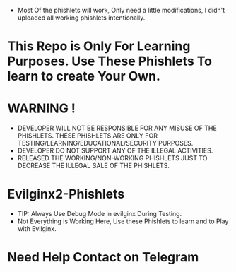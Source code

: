 - Most Of the phishlets will work, Only need a little modifications, I didn't uploaded all working phishlets intentionally.

# This Repo is Only For Learning Purposes. Use These Phishlets To learn to create Your Own.
# WARNING !
- DEVELOPER WILL NOT BE RESPONSIBLE FOR ANY MISUSE OF THE PHISHLETS. THESE PHISHLETS ARE ONLY FOR TESTING/LEARNING/EDUCATIONAL/SECURITY PURPOSES.
- DEVELOPER DO NOT SUPPORT ANY OF THE ILLEGAL ACTIVITIES.
- RELEASED THE WORKING/NON-WORKING PHISHLETS JUST TO DECREASE THE ILLEGAL SALE OF THE PHISHLETS.

# Evilginx2-Phishlets
- TIP: Always Use Debug Mode in evilginx During Testing. 
- Not Everything is Working Here, Use these Phishlets to learn and to Play with Evilginx.


# Need Help Contact on Telegram 
